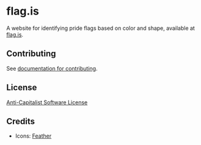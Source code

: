 # flag.is

A website for identifying pride flags based on color and shape, available at [flag.is](https://flag.is).

## Contributing

See [documentation for contributing](CONTRIBUTING.md).

## License

[Anti-Capitalist Software License](https://anticapitalist.software/)

## Credits

- Icons: [Feather](https://feathericons.com)
